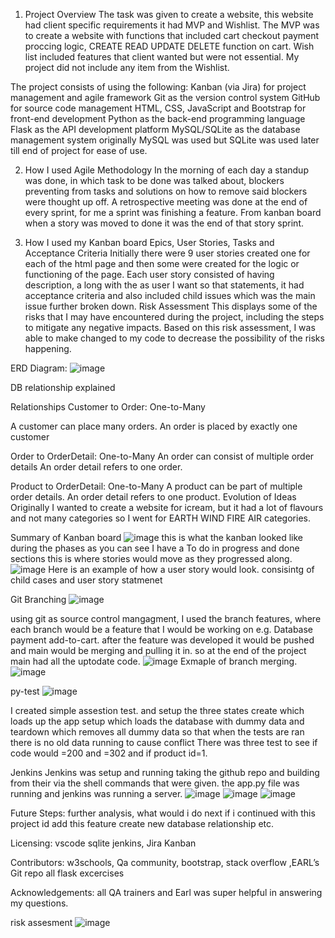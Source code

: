 1. Project Overview
The task was given to create a website, this website had client specific requirements it had MVP and Wishlist. The MVP was to create a website with functions that included cart checkout payment proccing logic, CREATE READ UPDATE DELETE function on cart. Wish list included features that client wanted but were not essential. My project did not include any item from the Wishlist. 

The project consists of using the following:
Kanban (via Jira) for project management and agile framework
Git as the version control system
GitHub for source code management
HTML, CSS, JavaScript and Bootstrap for front-end development
Python as the back-end programming language
Flask as the API development platform
MySQL/SQLite as the database management system originally MySQL was used but SQLite was used later till end of project for ease of use.

2. How I used Agile Methodology
In the morning of each day a standup was done, in which task to be done was talked about, blockers preventing from tasks and solutions on how to remove said blockers were thought up off. A retrospective meeting was done at the end of every sprint, for me a sprint was finishing a feature.
From kanban board when a story was moved to done it was the end of that story sprint.

3. How I used my Kanban board
Epics, User Stories, Tasks and Acceptance Criteria
Initially there were 9 user stories created one for each of the html page and then some were created for the logic or functioning of the page. Each user story consisted of having description, a long with the as user I want so that statements, it had acceptance criteria and also included child issues which was the main issue further broken down.
Risk Assessment
This displays some of the risks that I may have encountered during the project, including the steps to mitigate any negative impacts. Based on this risk assessment, I was able to make changed to my code to decrease the possibility of the risks happening.

ERD Diagram: ![image](https://github.com/akber360/shop/assets/139133081/876ecd48-bd19-43c6-8ae6-1eb398894232)

DB relationship explained

Relationships
Customer to Order: One-to-Many

A customer can place many orders.
An order is placed by exactly one customer

Order to OrderDetail: One-to-Many
An order can consist of multiple order details
An order detail refers to one order.

Product to OrderDetail: One-to-Many
A product can be part of multiple order details.
An order detail refers to one product.
Evolution of Ideas
Originally I wanted to create a website for icream, but it had a lot of flavours and not many categories so I went for EARTH WIND FIRE AIR categories. 

Summary of Kanban board
![image](https://github.com/akber360/shop/assets/139133081/7a833774-6196-4f0f-abae-d17a6e922ce2)
this is what the kanban looked like during the phases as you can see I have a To do in progress and done sections this is where stories would move as they progressed along.
![image](https://github.com/akber360/shop/assets/139133081/03dbd68c-0ea1-4417-895c-b6355ba74ba8)
Here is an example of how a user story would look. consisintg of child cases and user story statmenet 

Git Branching
![image](https://github.com/akber360/shop/assets/139133081/a010a6eb-a93b-43f9-a258-3cba96a6e91c)

using git as source control mangagment, I used the branch features, where each branch would be a feature that I would be working on e.g. Database
payment add-to-cart. after the feature was developed it would be pushed and main would be merging and pulling it in. so at the end of the project main had all the uptodate code.
![image](https://github.com/akber360/shop/assets/139133081/64b14cf6-02dd-470d-8511-4d72032e3c3a)
Exmaple of branch merging.
![image](https://github.com/akber360/shop/assets/139133081/ae04730a-6a1e-4e5a-b9e1-e1f1ee3a8c01)

py-test
![image](https://github.com/akber360/shop/assets/139133081/5d73c9cf-c57b-4bcf-8627-ff46e85fbae1)

I created simple assestion test. and setup the three states create which loads up the app setup which loads the database with dummy data and teardown which removes all dummy data so that when the tests are ran there is no old data running to cause conflict
There was three test to see if code would =200 and =302 and if product id=1.


Jenkins
Jenkins was setup and running taking the github repo and building from their via the shell commands that were given. the app.py file was running and jenkins was running a server. 
![image](https://github.com/akber360/shop/assets/139133081/5236da7b-a38e-46d9-abfe-373c312d141c)
![image](https://github.com/akber360/shop/assets/139133081/9c0816a2-3235-4f1b-aeaf-029961c1be70)
![image](https://github.com/akber360/shop/assets/139133081/8fd22452-68ff-4781-97d2-ffee145a14ec)

Future Steps: further analysis, what would i do next if i continued with this project id add this feature create new database relationship etc.

Licensing: vscode sqlite jenkins, Jira Kanban

Contributors: w3schools, Qa community, bootstrap, stack overflow ,EARL’s Git repo all flask excercises

Acknowledgements: all QA trainers and Earl was super helpful in answering my questions.

risk assesment
![image](https://github.com/akber360/shop/assets/139133081/24b8b668-c047-4045-bf16-ca100dc1668a)



